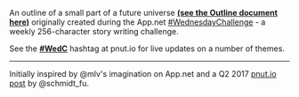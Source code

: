 An outline of a small part of a future universe [**(see the Outline document here)**](Outline.md) originally created during the App.net [\#WednesdayChallenge](https://github.com/bazbt3/appdotnet_stuff/wiki/WednesdayChallenge) - a weekly 256-character story writing challenge.

See the [**\#WedC**](https://pnut.io/tags/WedC) hashtag at pnut.io for live updates on a number of themes.

---

Initially inspired by @mlv's imagination on App.net and a Q2 2017 [pnut.io post](https://posts.pnut.io/72575) by @schmidt_fu.

